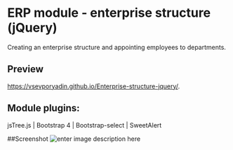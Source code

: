 # ERP module - enterprise structure (jQuery)
Creating an enterprise structure and appointing employees to departments.

## Preview
https://vsevporyadin.github.io/Enterprise-structure-jquery/.

## Module plugins:
jsTree.js | Bootstrap 4 | Bootstrap-select | SweetAlert

##Screenshot
![enter image description here](https://lh3.googleusercontent.com/iKgitBhcxpjVPGWdPplmSwyfkFa2v2AyczwKKLOvxm8EI2W8xPm81G1uhsvx3y41Jyw7jvoJT7yq)

